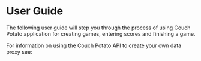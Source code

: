 # User Guide

The following user guide will step you through the process of using Couch Potato application for creating games, entering scores and finishing a game.

For information on using the Couch Potato API to create your own data proxy see:



